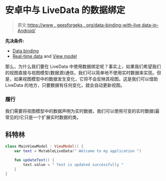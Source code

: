 # 安卓中与 LiveData 的数据绑定

> 原文:[https://www . geesforgeks . org/data-binding-with-live data-in-Android/](https://www.geeksforgeeks.org/data-binding-with-livedata-in-android/)

**先决条件:**

*   [Data binding](https://www.geeksforgeeks.org/overview-of-data-binding-in-android-architecture-components/)
*   [Real-time data](https://www.geeksforgeeks.org/livedata-in-android-architecture-components/) and [View model](https://www.geeksforgeeks.org/viewmodel-in-android-architecture-components/)

那么，为什么我们要在 LiveData 中使用数据绑定呢？事实上，如果我们希望我们的视图直接与视图模型(数据源)通信，我们可以简单地不使用实时数据来实现。但是，如果视图模型中的数据发生变化，它将不会反映其视图。这是我们可以借助 LiveData 的地方，只要数据有任何变化，就会自动更新视图。

### 履行

我们需要将视图模型中的数据声明为实时数据，我们可以使用可变的实时数据(最常见的)它只是一个扩展实时数据的类。

## 科特林

```kt
class MainViewModel : ViewModel() {
    var text = MutableLiveData(" Welcome to my application ")

    fun updateText() {
        text.value = " Text is updated successfully "
    }
}
```